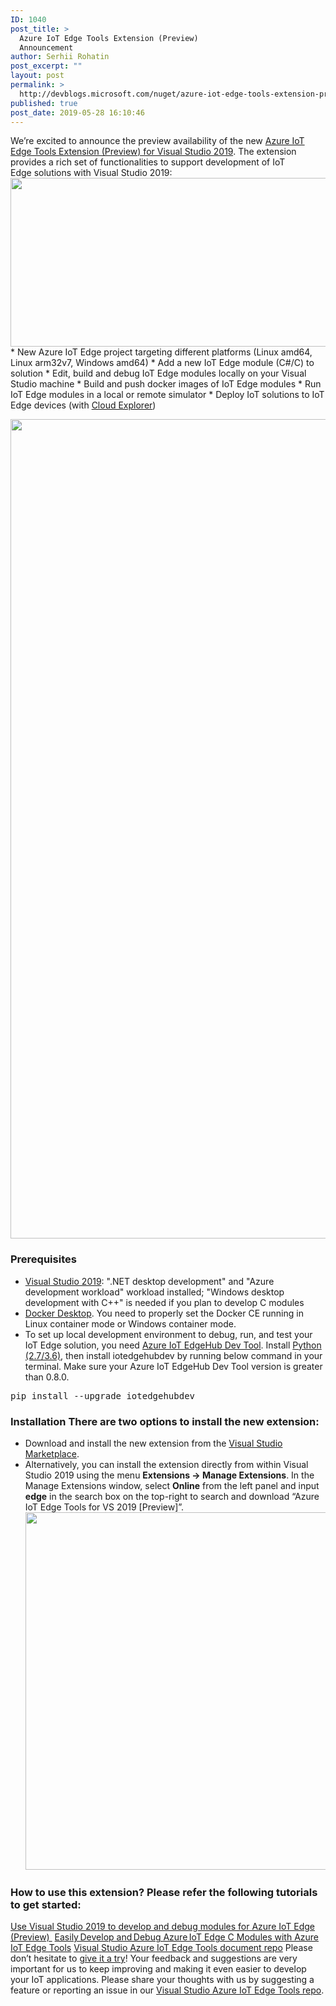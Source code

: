 ```yaml
---
ID: 1040
post_title: >
  Azure IoT Edge Tools Extension (Preview)
  Announcement
author: Serhii Rohatin
post_excerpt: ""
layout: post
permalink: >
  http://devblogs.microsoft.com/nuget/azure-iot-edge-tools-extension-preview-announcement-2/
published: true
post_date: 2019-05-28 16:10:46
---
```

We’re excited to announce the preview availability of the new [Azure IoT Edge Tools Extension (Preview) for Visual Studio 2019][1]. The extension provides a rich set of functionalities to support development of IoT Edge solutions with Visual Studio 2019: <img class="alignnone size-full wp-image-225524" src="https://devblogs.microsoft.com/visualstudio/wp-content/uploads/sites/4/2019/05/iotedge-tools-2019-overview.png" alt="" width="1449" height="270" /> * New Azure IoT Edge project targeting different platforms (Linux amd64, Linux arm32v7, Windows amd64) * Add a new IoT Edge module (C#/C) to solution * Edit, build and debug IoT Edge modules locally on your Visual Studio machine * Build and push docker images of IoT Edge modules * Run IoT Edge modules in a local or remote simulator * Deploy IoT solutions to IoT Edge devices (with [Cloud Explorer][2])

<img class="alignnone size-full wp-image-225493" src="https://devblogs.microsoft.com/visualstudio/wp-content/uploads/sites/4/2019/05/iotedge-tools-2019-demo.gif" alt="" width="2302" height="1311" />

### Prerequisites

*   [Visual Studio 2019][3]: ".NET desktop development" and "Azure development workload" workload installed; "Windows desktop development with C++" is needed if you plan to develop C modules
*   [Docker Desktop][4]. You need to properly set the Docker CE running in Linux container mode or Windows container mode.
*   To set up local development environment to debug, run, and test your IoT Edge solution, you need [Azure IoT EdgeHub Dev Tool][5]. Install [Python (2.7/3.6)][6], then install iotedgehubdev by running below command in your terminal. Make sure your Azure IoT EdgeHub Dev Tool version is greater than 0.8.0. 

<pre class="lang:default decode:true">pip install --upgrade iotedgehubdev</pre>

### Installation There are two options to install the new extension:

*   Download and install the new extension from the [Visual Studio Marketplace][1].
*   Alternatively, you can install the extension directly from within Visual Studio 2019 using the menu **Extensions -> Manage Extensions**. In the Manage Extensions window, select **Online** from the left panel and input **edge** in the search box on the top-right to search and download “Azure IoT Edge Tools for VS 2019 [Preview]”. <img class="alignnone size-full wp-image-225525" src="https://devblogs.microsoft.com/visualstudio/wp-content/uploads/sites/4/2019/05/iotedge-tools-search-vs.png" alt="" width="1185" height="572" />

### How to use this extension? Please refer the following tutorials to get started:

[Use Visual Studio 2019 to develop and debug modules for Azure IoT Edge (Preview) ][7] [Easily Develop and Debug Azure IoT Edge C Modules with Azure IoT Edge Tools][8] [Visual Studio Azure IoT Edge Tools document repo][9] Please don’t hesitate to [give it a try][1]! Your feedback and suggestions are very important for us to keep improving and making it even easier to develop your IoT applications. Please share your thoughts with us by suggesting a feature or reporting an issue in our [Visual Studio Azure IoT Edge Tools repo][10].

 [1]: https://marketplace.visualstudio.com/items?itemName=vsc-iot.vs16iotedgetools
 [2]: https://marketplace.visualstudio.com/items?itemName=ms-azuretools.CloudExplorerForVS2019
 [3]: https://visualstudio.microsoft.com/downloads/
 [4]: https://www.docker.com/products/docker-desktop
 [5]: https://pypi.org/project/iotedgehubdev/
 [6]: https://www.python.org/
 [7]: https://aka.ms/iotedge-vs-dev-module
 [8]: https://devblogs.microsoft.com/iotdev/easily-develop-and-debug-azure-iot-edge-c-modules-with-azure-iot-edge-tools-preview-0-3-1/
 [9]: https://github.com/microsoft/vs-azure-iot-edge-docs
 [10]: https://github.com/Microsoft/vs-azure-iot-edge-docs